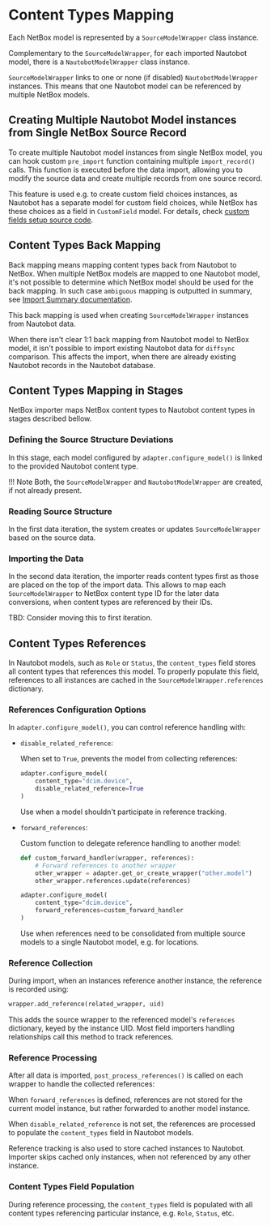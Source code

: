 # Content Types Mapping

Each NetBox model is represented by a `SourceModelWrapper` class instance.

Complementary to the `SourceModelWrapper`, for each imported Nautobot model, there is a `NautobotModelWrapper` class instance.

`SourceModelWrapper` links to one or none (if disabled) `NautobotModelWrapper` instances. This means that one Nautobot model can be referenced by multiple NetBox models.

## Creating Multiple Nautobot Model instances from Single NetBox Source Record

To create multiple Nautobot model instances from single NetBox model, you can hook custom `pre_import` function containing multiple `import_record()` calls. This function is executed before the data import, allowing you to modify the source data and create multiple records from one source record.

This feature is used e.g. to create custom field choices instances, as Nautobot has a separate model for custom field choices, while NetBox has these choices as a field in `CustomField` model. For details, check [custom fields setup source code](https://github.com/nautobot/nautobot-app-netbox-importer/blob/develop/nautobot_netbox_importer/diffsync/models/custom_fields.py).

## Content Types Back Mapping

Back mapping means mapping content types back from Nautobot to NetBox. When multiple NetBox models are mapped to one Nautobot model, it's not possible to determine which NetBox model should be used for the back mapping. In such case `ambiguous` mapping is outputted in summary, see [Import Summary documentation](../user/summary.md).

This back mapping is used when creating `SourceModelWrapper` instances from Nautobot data.

When there isn't clear 1:1 back mapping from Nautobot model to NetBox model, it isn't possible to import existing Nautobot data for `diffsync` comparison. This affects the import, when there are already existing Nautobot records in the Nautobot database.

## Content Types Mapping in Stages

NetBox importer maps NetBox content types to Nautobot content types in stages described bellow.

### Defining the Source Structure Deviations

In this stage, each model configured by `adapter.configure_model()` is linked to the provided Nautobot content type.

!!! Note
    Both, the `SourceModelWrapper` and `NautobotModelWrapper` are created, if not already present.

### Reading Source Structure

In the first data iteration, the system creates or updates `SourceModelWrapper` based on the source data.

### Importing the Data

In the second data iteration, the importer reads content types first as those are placed on the top of the import data. This allows to map each `SourceModelWrapper` to NetBox content type ID for the later data conversions, when content types are referenced by their IDs.

TBD: Consider moving this to first iteration.

## Content Types References

In Nautobot models, such as `Role` or `Status`, the `content_types` field stores all content types that references this model. To properly populate this field, references to all instances are cached in the `SourceModelWrapper.references` dictionary.

### References Configuration Options

In `adapter.configure_model()`, you can control reference handling with:

- `disable_related_reference`:

    When set to `True`, prevents the model from collecting references:

    ```python
    adapter.configure_model(
        content_type="dcim.device",
        disable_related_reference=True
    )
    ```

    Use when a model shouldn't participate in reference tracking.

- `forward_references`:

    Custom function to delegate reference handling to another model:

    ```python
    def custom_forward_handler(wrapper, references):
        # Forward references to another wrapper
        other_wrapper = adapter.get_or_create_wrapper("other.model")
        other_wrapper.references.update(references)

    adapter.configure_model(
        content_type="dcim.device",
        forward_references=custom_forward_handler
    )
    ```

    Use when references need to be consolidated from multiple source models to a single Nautobot model, e.g. for locations.

### Reference Collection

During import, when an instances reference another instance, the reference is recorded using:

```python
wrapper.add_reference(related_wrapper, uid)
```

This adds the source wrapper to the referenced model's `references` dictionary, keyed by the instance UID. Most field importers handling relationships call this method to track references.

### Reference Processing

After all data is imported, `post_process_references()` is called on each wrapper to handle the collected references:

When `forward_references` is defined, references are not stored for the current model instance, but rather forwarded to another model instance.

When `disable_related_reference` is not set, the references are processed to populate the `content_types` field in Nautobot models.

Reference tracking is also used to store cached instances to Nautobot. Importer skips cached only instances, when not referenced by any other instance.

### Content Types Field Population

During reference processing, the `content_types` field is populated with all content types referencing particular instance, e.g. `Role`, `Status`, etc.

